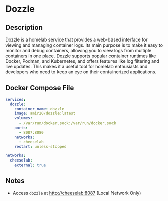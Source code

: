 # Dozzle
    
    

## Description

Dozzle is a homelab service that provides a web-based interface for viewing and managing container logs. Its main purpose is to make it easy to monitor and debug containers, allowing you to view logs from multiple containers in one place. Dozzle supports popular container runtimes like Docker, Podman, and Kubernetes, and offers features like log filtering and live updates. This makes it a useful tool for homelab enthusiasts and developers who need to keep an eye on their containerized applications.

## Docker Compose File

```yaml
services:
  dozzle:
    container_name: dozzle
    image: amir20/dozzle:latest
    volumes:
      - /var/run/docker.sock:/var/run/docker.sock
    ports:
      - 8087:8080
    networks:
      - cheeselab
    restart: unless-stopped

networks:
  cheeselab:
    external: true
```

## Notes

- Access `dozzle` at [http://cheeselab:8087](http://cheeselab:8087) (Local Network Only)